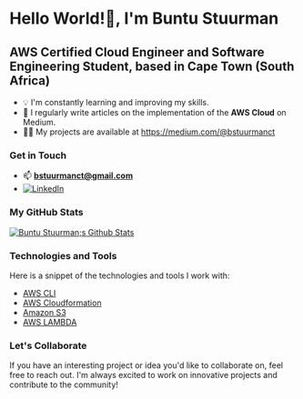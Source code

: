 # Hello World!👋, I'm Buntu Stuurman

##  AWS Certified Cloud Engineer and Software Engineering Student, based in Cape Town (South Africa)

- 💡 I'm constantly learning and improving my skills.
- 📝 I regularly write articles on the implementation of the **AWS Cloud** on Medium.
- 👨‍💻 My projects are available at https://medium.com/@bstuurmanct

### Get in Touch
- 📫 **bstuurmanct@gmail.com**
- [![LinkedIn](https://img.shields.io/badge/-LinkedIn-0077B5?style=flat-square&logo=linkedin&logoColor=white)](https://linkedin.com/Buntu-Stuurman)

### My GitHub Stats
[![Buntu Stuurman;s Github Stats](https://github-readme-stats.vercel.app/api?username=yourusername&show_icons=true&theme=dark)](https://github.com/yourusername)

### Technologies and Tools
Here is a snippet of the technologies and tools I work with:
- [AWS CLI](https://aws.amazon.com/cli/)
- [AWS Cloudformation](https://docs.aws.amazon.com/AWSCloudFormation/latest/UserGuide/Welcome.html)
- [Amazon S3](https://aws.amazon.com/s3/)
- [AWS LAMBDA](https://aws.amazon.com/lambda/)

### Let's Collaborate
If you have an interesting project or idea you'd like to collaborate on, feel free to reach out. I'm always excited to work on innovative projects and contribute to the community!

<!---
buntu-s/buntu-s is a ✨ special ✨ repository because its `README.md` (this file) appears on your GitHub profile.
You can click the Preview link to take a look at your changes.
--->
